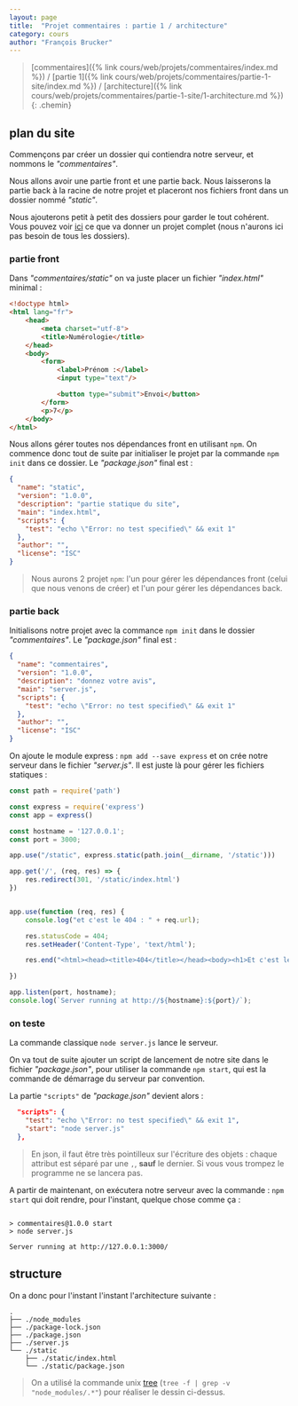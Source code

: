 ```yaml
---
layout: page
title:  "Projet commentaires : partie 1 / architecture"
category: cours
author: "François Brucker"
---
```


> [commentaires]({% link cours/web/projets/commentaires/index.md %}) / [partie 1]({% link cours/web/projets/commentaires/partie-1-site/index.md %}) / [architecture]({% link cours/web/projets/commentaires/partie-1-site/1-architecture.md %})
{: .chemin}

## plan du site

Commençons par créer un dossier qui contiendra notre serveur, et nommons le *"commentaires"*.

Nous allons avoir une partie front et une partie back. Nous laisserons la partie back à la racine de notre projet et placeront nos fichiers front dans un dossier nommé *"static"*.

Nous ajouterons petit à petit des dossiers pour garder le tout cohérent. Vous pouvez voir [ici](https://blog.logrocket.com/the-perfect-architecture-flow-for-your-next-node-js-project/) ce que va donner un projet complet (nous n'aurons ici pas besoin de tous les dossiers).

### partie front

Dans *"commentaires/static"* on va juste placer un fichier *"index.html"* minimal :

```html
<!doctype html>
<html lang="fr">
    <head>
        <meta charset="utf-8">
        <title>Numérologie</title>
    </head>
    <body>
        <form>
            <label>Prénom :</label>
            <input type="text"/>

            <button type="submit">Envoi</button>
        </form>
        <p>7</p>
    </body>
</html>
```

Nous allons gérer toutes nos dépendances front en utilisant `npm`. On commence donc tout de suite par initialiser le projet par la commande `npm init` dans ce dossier. Le *"package.json"* final est :

```json
{
  "name": "static",
  "version": "1.0.0",
  "description": "partie statique du site",
  "main": "index.html",
  "scripts": {
    "test": "echo \"Error: no test specified\" && exit 1"
  },
  "author": "",
  "license": "ISC"
}
```

> Nous aurons 2 projet `npm`: l'un pour gérer les dépendances front (celui que nous venons de créer) et l'un pour gérer les dépendances back.

### partie back

Initialisons notre projet avec la commance `npm init` dans le dossier *"commentaires"*. Le *"package.json"* final est :

```json
{
  "name": "commentaires",
  "version": "1.0.0",
  "description": "donnez votre avis",
  "main": "server.js",
  "scripts": {
    "test": "echo \"Error: no test specified\" && exit 1"
  },
  "author": "",
  "license": "ISC"
}
```

On ajoute le module express : `npm add --save express` et on crée notre serveur dans le fichier *"server.js"*. Il est juste là pour gérer les fichiers statiques :

```js
const path = require('path')

const express = require('express')
const app = express()

const hostname = '127.0.0.1';
const port = 3000;

app.use("/static", express.static(path.join(__dirname, '/static')))

app.get('/', (req, res) => {
    res.redirect(301, '/static/index.html')
})


app.use(function (req, res) {
    console.log("et c'est le 404 : " + req.url);

    res.statusCode = 404;
    res.setHeader('Content-Type', 'text/html');

    res.end("<html><head><title>404</title></head><body><h1>Et c'est le 404.</h1><p> ressource non trouvée</p></body></html>");

})

app.listen(port, hostname);
console.log(`Server running at http://${hostname}:${port}/`);
```

### on teste

La commande classique `node server.js` lance le serveur.

On va tout de suite ajouter un script de lancement de notre site dans le fichier *"package.json"*, pour utiliser la commande `npm start`, qui est la commande de démarrage du serveur par convention.

La partie `"scripts"` de *"package.json"* devient alors :

```json
  "scripts": {
    "test": "echo \"Error: no test specified\" && exit 1",
    "start": "node server.js"
  },
```

> En json, il faut être très pointilleux sur l'écriture des objets : chaque attribut est séparé par une `,`, **sauf** le dernier. Si vous vous trompez le programme ne se lancera pas.

A partir de maintenant, on exécutera notre serveur avec la commande : `npm start` qui doit rendre, pour l'instant, quelque chose comme ça :

```text

> commentaires@1.0.0 start
> node server.js

Server running at http://127.0.0.1:3000/

```

## structure

On a donc pour l'instant l'instant l'architecture suivante :

```text
.
├── ./node_modules
├── ./package-lock.json
├── ./package.json
├── ./server.js
└── ./static
    ├── ./static/index.html
    └── ./static/package.json
```

> On a utilisé la commande unix [tree](https://linux.die.net/man/1/tree) (`tree -f | grep -v "node_modules/.*"`) pour réaliser le dessin ci-dessus.
